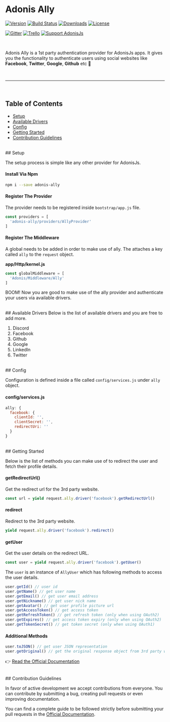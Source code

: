# Adonis Ally

<p>
  <a href="https://www.npmjs.com/package/adonis-ally"><img src="https://img.shields.io/npm/v/adonis-ally.svg?style=flat-square" alt="Version"></a>
  <a href="https://travis-ci.org/adonisjs/adonis-ally"><img src="https://img.shields.io/travis/adonisjs/adonis-ally/master.svg?style=flat-square" alt="Build Status"></a>
  <a href="https://www.npmjs.com/package/adonis-ally"><img src="https://img.shields.io/npm/dt/adonis-ally.svg?style=flat-square" alt="Downloads"></a>
  <a href="https://opensource.org/licenses/MIT"><img src="https://img.shields.io/npm/l/adonis-ally.svg?style=flat-square" alt="License"></a>
</p>

<p>
  <a href="https://gitter.im/adonisjs/adonis-framework"><img src="https://img.shields.io/badge/gitter-join%20us-1DCE73.svg?style=flat-square" alt="Gitter"></a>
  <a href="https://trello.com/b/yzpqCgdl/adonis-for-humans"><img src="https://img.shields.io/badge/trello-roadmap-89609E.svg?style=flat-square" alt="Trello"></a>
  <a href="https://www.patreon.com/adonisframework"><img src="https://img.shields.io/badge/patreon-support%20AdonisJs-brightgreen.svg?style=flat-square" alt="Support AdonisJs"></a>
</p>

<br>

Adonis Ally is a 1st party authentication provider for AdonisJs apps. It gives you the functionality to authenticate users using social websites like **Facebook**, **Twitter**, **Google**, **Github** etc :evergreen_tree:

<br>
<hr>
<br>

## Table of Contents

* [Setup](#setup)
* [Available Drivers](#available-drivers)
* [Config](#config)
* [Getting Started](#getting-started)
* [Contribution Guidelines](#contribution-guidelines)

<br>
## <a name="setup"></a>Setup

The setup process is simple like any other provider for AdonisJs.

#### Install Via Npm
```bash
npm i --save adonis-ally
```

#### Register The Provider

The provider needs to be registered inside `bootstrap/app.js` file.

```javascript
const providers = [
  'adonis-ally/providers/AllyProvider'
]
```

#### Register The Middleware
A global needs to be added in order to make use of ally. The attaches a key called `ally` to the `request` object.

**app/Http/kernel.js**

```javascript
const globalMiddleware = [
  'Adonis/Middleware/Ally'
]
```

BOOM! Now you are good to make use of the ally provider and authenticate your users via available drivers.

<br>
## <a name="available-drivers"></a>Available Drivers
Below is the list of available drivers and you are free to add more.

1. Discord
2. Facebook
3. Github
4. Google
5. LinkedIn
6. Twitter

<br>
## <a name="config"></a>Config

Configuration is defined inside a file called `config/services.js` under `ally` object.

#### config/services.js

```javascript
ally: {
  facebook: {
    clientId: '',
    clientSecret: '',
    redirectUri: ''
  }
}
```

<br>
## <a name="getting-started"></a>Getting Started

Below is the list of methods you can make use of to redirect the user and fetch their profile details.

#### getRedirectUrl()

Get the redirect url for the 3rd party website.

```javascript
const url = yield request.ally.driver('facebook').getRedirectUrl()
```

#### redirect

Redirect to the 3rd party website.

```javascript
yield request.ally.driver('facebook').redirect()
```

#### getUser

Get the user details on the redirect URL.

```javascript
const user = yield request.ally.driver('facebook').getUser()
```

The `user` is an instance of `AllyUser` which has following methods to access the user details.

```javascript
user.getId() // user id
user.getName() // get user name
user.getEmail() // get user email address
user.getNickname() // get user nick name
user.getAvatar() // get user profile picture url
user.getAccessToken() // get access token
user.getRefreshToken() // get refresh token (only when using OAuth2)
user.getExpires() // get access token expiry (only when using OAuth2)
user.getTokenSecret() // get token secret (only when using OAuth1)
```

#### Additional Methods

```javascript
user.toJSON() // get user JSON representation
user.getOriginal() // get the original response object from 3rd party website
```

:point_right: [Read the Official Documentation](http://adonisjs.com/docs/social-auth)

<br>
## <a name="contribution-guidelines"></a>Contribution Guidelines

In favor of active development we accept contributions from everyone. You can contribute by submitting a bug, creating pull requests or even improving documentation.

You can find a complete guide to be followed strictly before submitting your pull requests in the [Official Documentation](http://adonisjs.com/docs/contributing).
